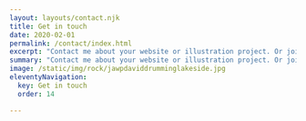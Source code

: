 ```yaml
---
layout: layouts/contact.njk
title: Get in touch
date: 2020-02-01
permalink: /contact/index.html
excerpt: "Contact me about your website or illustration project. Or join my mailing list to find out about my upcoming projects."
summary: "Contact me about your website or illustration project. Or join my mailing list to find out about my upcoming projects."
image: /static/img/rock/jawpdaviddrumminglakeside.jpg
eleventyNavigation:
  key: Get in touch
  order: 14

---
```


